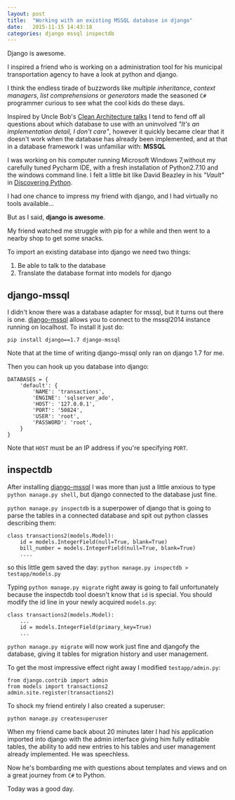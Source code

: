 ```yaml
---
layout: post
title:  "Working with an existing MSSQL database in django"
date:   2015-11-15 14:43:18
categories: django mssql inspectdb
---
```


Django is awesome.

I inspired a friend who is working on a administration tool for his municipal transportation
agency to have a look at python and django. 

I think the endless tirade of buzzwords like *multiple inheritance*, *context managers*,
*list comprehensions* or *generators* made the seasoned `C#` programmer curious to see
what the cool kids do these days.

Inspired by Uncle Bob's [Clean Architecture talks] I tend to fend off all questions about
which database to use with an uninvolved _"It's an implementation detail, I don't care"_,
however it quickly became clear that it doesn't work when the database has already been implemented,
and at that in a database framework I was unfamiliar with: **MSSQL**

I was working on his computer running Microsoft Windows 7,without my carefully tuned Pycharm IDE,
with a fresh installation of Python2.7.10 and the windows command line. I felt a little bit
like David Beazley in his _"Vault"_ in [Discovering Python]. 

I had one chance to impress my friend with django, and I had virtually no tools available...

But as I said, **django is awesome**.

My friend watched me struggle with pip for a while and then went to a nearby shop to get some snacks.

To import an existing database into django we need two things:

  1. Be able to talk to the database
  2. Translate the database format into models for django
  
django-mssql
------------

I didn't know there was a database adapter for mssql, but it turns out there is one. [django-mssql]
allows you to connect to the mssql2014 instance running on localhost. To install it just do:

    pip install django==1.7 django-mssql

Note that at the time of writing django-mssql only ran on django 1.7 for me.

Then you can hook up you database into django:

    DATABASES = {
        'default': {
            'NAME': 'transactions',
            'ENGINE': 'sqlserver_ado',
            'HOST': '127.0.0.1',
            'PORT': '50824',
            'USER': 'root',
            'PASSWORD': 'root',
        }
    }
Note that `HOST` must be an IP address if you're specifying `PORT`.

inspectdb
---------
After installing [django-mssql] I was more than just a little anxious to type `python manage.py shell`, 
but django connected to the database just fine.

`python manage.py inspectdb` is a superpower of django that is going to parse the tables
in a connected database and spit out python classes describing them:

    class transactions2(models.Model):
        id = models.IntegerField(null=True, blank=True)
        bill_number = models.IntegerField(null=True, blank=True)
        ....
so this little gem saved the day: `python manage.py inspectdb > testapp/models.py`

Typing `python manage.py migrate` right away is going to fail unfortunately because the
inspectdb tool doesn't know that `id` is special. You should modify the id line in your 
newly acquired `models.py`:
    
    class transactions2(models.Model):
        ...
        id = models.IntegerField(primary_key=True)
        ...
`python manage.py migrate` will now work just fine and djangofy the database, giving it 
tables for migration history and user management.

To get the most impressive effect right away I modified `testapp/admin.py`:

    from django.contrib import admin
    from models import transactions2
    admin.site.register(transactions2)

To shock my friend entirely I also created a superuser:

    python manage.py createsuperuser
   
When my friend came back about 20 minutes later I had his application imported into django
with the admin interface giving him fully editable tables, the ability to add new entries
to his tables and user management already implemented. He was speechless.

Now he's bombarding me with questions about templates and views and on a great journey 
from `C#` to Python.

Today was a good day.


[Clean Architecture talks]: https://blog.8thlight.com/uncle-bob/2012/08/13/the-clean-architecture.html
[Discovering Python]: https://www.youtube.com/watch?v=RZ4Sn-Y7AP8
[django-mssql]: https://django-mssql.readthedocs.org/en/latest/